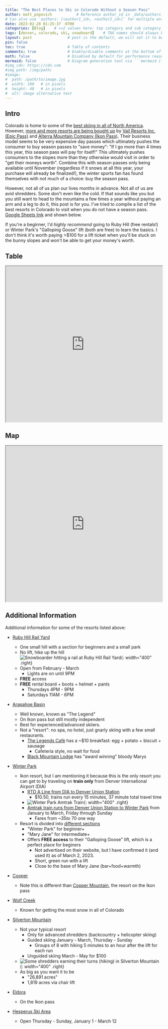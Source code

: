 ```yaml
---
title: "The Best Places to Ski in Colorado Without a Season Pass"
author: matt_popovich           # Reference author_id in _data/authors.yml
# Can also use `authors: [<author1_id>, <author2_id>]` for multiple entries
date: 2023-02-28 01:25:37 -0700
categories: [Blog]    # <=2 values here: top category and sub category
tags: [denver, colorado, ski, snowboard]    # TAG names should always be lowercase
layout: post                # post is the default, we will set it to be explicit
pin: false
toc: true                   # Table of contents
comments: true              # Enable/disable comments at the bottom of the post
math: false                 # Disabled by default for performance reasons
mermaid: false              # Diagram generation tool via ```mermaid [...]```
#img_cdn: https://cdn.com
#img_path: /img/path/
#image:
#  path: /path/to/image.jpg
#  width: 100   # in pixels
#  height: 40   # in pixels
#  alt: image alternative text
---
```


## Intro
Colorado is home to some of the [best skiing in all of North America](https://www.snowpak.com/usa/best-ski-resorts-north-america). However, [more and more resorts are being bought up](https://www.bloomberg.com/news/features/2019-03-01/epic-vs-ikon-battle-for-the-best-ski-pass) by [Vail Resorts Inc. (Epic Pass)](https://www.epicpass.com/) and [Alterra Mountain Company (Ikon Pass)](https://www.ikonpass.com/). Their business model seems to be very expensive day passes which ultimately pushes the consumer to buy season passes to "save money": "If I go more than 4 times this year, this season pass will pay for itself!" This ultimately pushes consumers to the slopes more than they otherwise would visit in order to "get their moneys worth". Combine this with season passes only being available until November (regardless if it snows at all this year, your purchase will already be finalized!), the winter sports fan has found themselves with not much of a choice: buy the season pass.

However, not all of us plan our lives months in advance. Not all of us are avid shredders. Some don't even like the cold. If that sounds like you but you still want to head to the mountains a few times a year without paying an arm and a leg to do it, this post is for you. I've tried to compile a list of the best resorts in Colorado to visit when you do not have a season pass. [Google Sheets link](https://docs.google.com/spreadsheets/d/1HJLHBiZSWD6DOl-XPknKbN51Gi17jALX05pBi_6OWxI/edit?usp=sharing) and shown below.

If you're a beginner, I'd *highly recommend* going to Ruby Hill (free rentals!) or Winter Park's "Galloping Goose" lift (both are free) to learn the basics. I don't think it's worth paying >$100 for a lift ticket when you'll be stuck on the bunny slopes and won't be able to get your money's worth.

## Table
<iframe
width="100%" height="500px"
src="https://docs.google.com/spreadsheets/d/e/2PACX-1vSwU7KbCkOJJUVLx22MGpKR_GK_fH_-C2pDbi8uojdkUqpCC0wmyzXXgypeZsgl4yHlHIh979c1CXdI/pubhtml?widget=true&amp;headers=false">
</iframe>

## Map
<iframe
src="https://www.google.com/maps/d/u/0/embed?mid=123VnBvyPxHJl-pu3lg-R9067W97BPoI&ehbc=2E312F"
width="100%" height="500px">
</iframe>

## Additional Information
Additional information for some of the resorts listed above:


* [Ruby Hill Rail Yard](https://denvergov.org/Government/Agencies-Departments-Offices/Agencies-Departments-Offices-Directory/Parks-Recreation/Activities-Programs/Outdoor-Recreation#section-9)
  * One small hill with a section for beginners and a small park
  * No lift, hike up the hill
![Snowboarder hitting a rail at Ruby Hill Rail Yard](https://denvergov.org/files/assets/public/parks-and-recreation/images/outdoor-rec/rubyhillrailyard1.jpg){: width="400" .right}
  * Open from February - March
    * Lights are on until 9PM
  * **FREE** access
  * **FREE** rental board + boots + helmet + pants
    * Thursdays 4PM - 9PM
    * Saturdays 11AM - 6PM

* [Arapahoe Basin](https://www.arapahoebasin.com/)
  * Well known, known as "The Legend"
  * On Ikon pass but still mostly independent
  * Best for experienced/advanced skiiers.
  * Not a "resort": no spa, no hotel, just gnarly skiing with a few small restaurants.
    * [The Legends Cafè](https://www.arapahoebasin.com/to-do/dining/legends-cafe/) has a ~$10 breakfast: egg + potato + biscuit + sausage
      * Cafeteria style, no wait for food
    * [Black Mountain Lodge](https://www.arapahoebasin.com/to-do/dining/black-mountain-lodge/) has "award winning" bloody Marys

* [Winter Park](https://www.winterparkresort.com/)
  * Ikon resort, but I am mentioning it because this is the only resort you can get to by traveling on **train only** from Denver International Airport (DIA)
    * [RTD A Line from DIA to Denver Union Station](https://www.rtd-denver.com/fastracks/a-line)
      * $10.50, trains run every 15 minutes, 37 minute total travel time
    * ![Winter Park Amtrak Train](https://www.winterparkresort.com/-/media/widen/winter-park/stock-photography/2019-1-04-wp-wpexpress-03-ebrumm.jpg){: width="400" .right}
    * [Amtrak train runs from Denver Union Station to Winter Park](https://www.winterparkresort.com/plan-your-trip/getting-here/winter-park-express) from January to March, Friday through Sunday
      * Fares from ~$35 to ~$70 one way
  * Resort is divided into [different sections](https://www.winterparkresort.com/the-mountain/seven-territories)
    * "Winter Park" for beginner+
    * "Mary Jane" for intermediate+
    * Offers **FREE access** to their "Galloping Goose" lift, which is a perfect place for beginers
      * Not advertised on their website, but I have confirmed it (and used it) as of March 2, 2023.
      * Short, green run with a lift
      * Close to the base of Mary Jane (bar+food+warmth)

* [Cooper](https://www.skicooper.com/)
  * Note this is different than [Copper Mountain](https://www.coppercolorado.com/), the resort on the Ikon pass

* [Wolf Creek](https://wolfcreekski.com/)
  * Known for getting the most snow in all of Colorado

* [Silverton Mountain](https://silvertonmountain.com/)
  * Not your typical resort
    * Only for advanced shredders (backcountry + helicopter skiing)
    * Guided skiing January - March, Thursday - Sunday
      * Groups of 8 with hiking 5 minutes to an hour after the lift for each run
    * Unguided skiing March - May for $100
  * ![Some shredders earning their turns (hiking) in Silverton Mountain](https://silvertonmountain.com/wp-content/uploads/2015/08/guided-1.jpg){: width="400" .right}
  * As big as you want it to be
    * "26,891 acres"
    *   1,819 acres via chair lift

* [Eldora](https://www.eldora.com/)
  * On the Ikon pass

* [Hesperus Ski Area](https://www.ski-hesperus.com/)
  * Open Thursday - Sunday, January 1 - March 12


